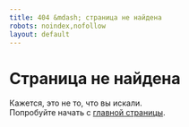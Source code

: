 ```yaml
---
title: 404 &mdash; страница не найдена
robots: noindex,nofollow
layout: default
---
```


<div class="vertical-center text-center">
  <div class="container">
	<i class="fa fa-search-minus fa-5x text-primary" style="opacity: 0.3"></i>
    <h1>Страница не найдена</h1>
	<p>Кажется, это не то, что вы искали.<br>Попробуйте начать с <a href="{{ '/' | absolute_url }}">главной страницы</a>.</p>
  </div>
</div>